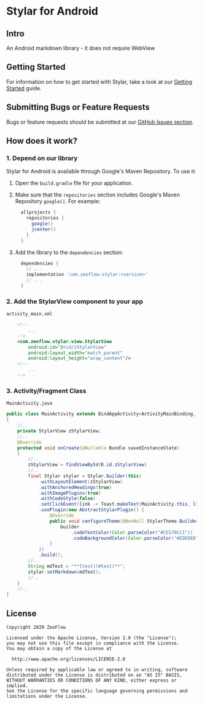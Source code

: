 # Stylar for Android

## Intro
An Android markdown library - it does not require WebView

## Getting Started
For information on how to get started with Stylar,
take a look at our [Getting Started](docs/getting-started.md) guide.

## Submitting Bugs or Feature Requests
Bugs or feature requests should be submitted at our [GitHub Issues section](https://github.com/zeoflow/stylar/issues).

## How does it work?
### 1. Depend on our library

Stylar for Android is available through Google's Maven Repository.
To use it:

1.  Open the `build.gradle` file for your application.
2.  Make sure that the `repositories` section includes Google's Maven Repository
    `google()`. For example:

    ```groovy
      allprojects {
        repositories {
          google()
          jcenter()
        }
      }
    ```

3.  Add the library to the `dependencies` section:

    ```groovy
      dependencies {
        // ...
        implementation 'com.zeoflow:stylar:<version>'
        // ...
      }
    ```

### 2. Add the StylarView component to your app
`activity_main.xml`

```xml
    <!--
        ...
    -->
    <com.zeoflow.stylar.view.StylarView
        android:id="@+id/zStylarView"
        android:layout_width="match_parent"
        android:layout_height="wrap_content"/>
    <!--
        ...
    -->
```

### 3. Activity/Fragment Class
`MainActivity.java`

```java
public class MainActivity extends BindAppActivity<ActivityMainBinding, MainViewBinding>
{
    //..
    private StylarView zStylarView;
    //..
    @Override
    protected void onCreate(@Nullable Bundle savedInstanceState)
    {
        //..
        zStylarView = findViewById(R.id.zStylarView)
        //..
        final Stylar stylar = Stylar.builder(this)
            .withLayoutElement(zStylarView)
            .withAnchoredHeadings(true)
            .withImagePlugins(true)
            .withCodeStyle(false)
            .setClickEvent(link -> Toast.makeText(MainActivity.this, link, Toast.LENGTH_SHORT).show())
            .usePlugin(new AbstractStylarPlugin() {
                @Override
                public void configureTheme(@NonNull StylarTheme.Builder builder) {
                    builder
                        .codeTextColor(Color.parseColor("#CE570CC1"))
                        .codeBackgroundColor(Color.parseColor("#EDEDED"));
                }
            })
            .build();
        //..
        String mdText = "**[test](#test)**";
        stylar.setMarkdown(mdText);
        //..
    }
    //..
}
```

## License
    Copyright 2020 ZeoFlow
    
    Licensed under the Apache License, Version 2.0 (the "License");
    you may not use this file except in compliance with the License.
    You may obtain a copy of the License at
    
      http://www.apache.org/licenses/LICENSE-2.0
    
    Unless required by applicable law or agreed to in writing, software
    distributed under the License is distributed on an "AS IS" BASIS,
    WITHOUT WARRANTIES OR CONDITIONS OF ANY KIND, either express or implied.
    See the License for the specific language governing permissions and
    limitations under the License.